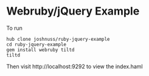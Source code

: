 # Webruby/jQuery Example

To run

    hub clone joshnuss/ruby-jquery-example
    cd ruby-jquery-example
    gem install webruby tiltd
    tiltd

Then visit http://localhost:9292 to view the index.haml
